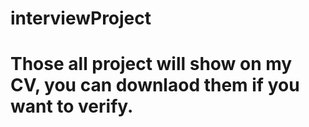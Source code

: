 # interviewProject
# Those all project will show on my CV, you can downlaod them if you want to verify.
